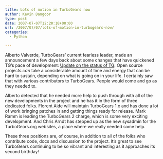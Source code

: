 ```yaml
---
title: Lots of motion in TurboGears now
author: Kevin Dangoor
type: post
date: 2007-07-07T12:20:18+00:00
url: /2007/07/07/lots-of-motion-in-turbogears-now/
categories:
  - Python

---
```

Alberto Valverde, TurboGears&#8217; current fearless leader, made an announcement a few days back about some changes that have quickened TG&#8217;s pace of development: [Update on the status of TG][1]. Open source projects _can_ take a considerable amount of time and energy that can be hard to sustain, depending on what is going on in your life. I certainly saw that with various contributors to TurboGears. People would come and go as they needed to.

Alberto detected that he needed more help to push through with all of the new developments in the project and he has it in the form of three dedicated folks. Florent Aide will maintain TurboGears 1.x and has done a lot of work bringing patches in and getting things ready for release. Mark Ramm is leading the TurboGears 2 charge, which is some very exciting development. And Chris Arndt has stepped up as the new sysadmin for the TurboGears.org websites, a place where we really needed some help.

These three positions are, of course, in addition to all of the folks who contribute code, docs and discussion to the project. It&#8217;s great to see TurboGears continuing to be so vibrant and interesting as it approaches its second birthday!

 [1]: http://groups.google.com/group/turbogears/browse_thread/thread/65ba59489eeffaee